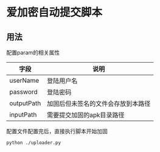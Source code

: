 # 爱加密自动提交脚本

## 用法
配置param的相关属性

|字段|说明|
|----|----|
|userName|登陆用户名|
|password|登陆密码|
|outputPath|加固后但未签名的文件会存放到本路径|
|inputPath|需要提交加固的apk目录路径|


配置文件配置完后，直接执行脚本开始加固
```shell
python ./uploader.py
```

